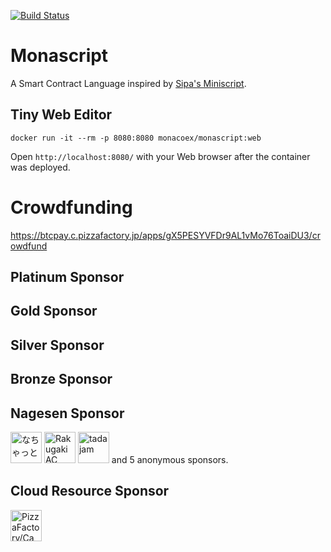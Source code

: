 [![Build Status](https://monaco-ex.visualstudio.com/monascript/_apis/build/status/monascript-Maven-CI?branchName=master)](https://monaco-ex.visualstudio.com/monascript/_build/latest?definitionId=3&branchName=master)

# Monascript

A Smart Contract Language inspired by [Sipa's Miniscript](http://bitcoin.sipa.be/miniscript/miniscript.html). 

## Tiny Web Editor

```
docker run -it --rm -p 8080:8080 monacoex/monascript:web 
```

Open `http://localhost:8080/` with your Web browser after the container was deployed.

# Crowdfunding

https://btcpay.c.pizzafactory.jp/apps/gX5PESYVFDr9AL1vMo76ToaiDU3/crowdfund

## Platinum Sponsor

## Gold Sponsor

## Silver Sponsor

## Bronze Sponsor

## Nagesen Sponsor

<a href="https://twitter.com/nachat_dayo"><img src="https://pbs.twimg.com/profile_images/780411805327699968/3G2c4h22_400x400.jpg" width="50px" height="50px" title="なちゃっと"></a>
<a href="https://twitter.com/rkgk_ac"><img src="https://pbs.twimg.com/profile_images/1020216425359659008/-eFijqMl_400x400.jpg" width="50px" height="50px" title="Rakugaki AC"></a>
<a href="https://twitter.com/tadajam"><img src="https://pbs.twimg.com/profile_images/754421235665154048/nKIZB550_400x400.jpg" width="50px" height="50px" title="tadajam"></a> and 5 anonymous sponsors.

## Cloud Resource Sponsor

<a href="https://twitter.com/PizzaFactoryIDE/"><img src="https://pbs.twimg.com/profile_images/1130423906647470080/JR90577T_400x400.png" width="50px" height="50px" title="PizzaFactory/Camino"></a>
